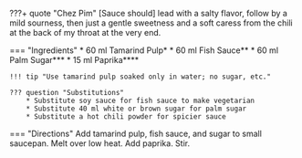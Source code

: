 ???+ quote "Chez Pim"
    [Sauce should] lead with a salty flavor, follow by a mild sourness, then just a gentle sweetness and a soft caress from the chili at the back of my throat at the very end.

=== "Ingredients"
    * 60 ml Tamarind Pulp*
    * 60 ml Fish Sauce**
    * 60 ml Palm Sugar***
    * 15 ml Paprika****

    !!! tip "Use tamarind pulp soaked only in water; no sugar, etc."

    ??? question "Substitutions"
        * Substitute soy sauce for fish sauce to make vegetarian
        * Substitute 40 ml white or brown sugar for palm sugar
        * Substitute a hot chili powder for spicier sauce

=== "Directions"
    Add tamarind pulp, fish sauce, and sugar to small saucepan. Melt over low heat. Add paprika. Stir.

[^1]:
    Pim. ["Pad Thai for Beginners."](http://web.baz.org/adam/recipes/pad_thai_for_be.html) *Chez Pim.* 21 January 2007.
